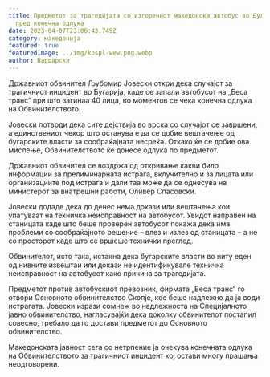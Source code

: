 ```yaml
---
title: Предметот за трагедијата со изгорениот македонски автобус во Бугарија
  пред конечна одлука
date: 2023-04-07T23:06:43.749Z
category: македонија
featured: true
featuredImage: ../img/kospl-wew.png.webp
author: Вардарски
---
```


Државниот обвинител Љубомир Јовески откри дека случајот за трагичниот инцидент во Бугарија, каде се запали автобусот на „Беса транс“ при што загинаа 40 лица, во моментов се чека конечна одлука на Обвинителството.

Јовески потврди дека сите дејствија во врска со случајот се завршени, а единствениот чекор што останува е да се добие вештачење од бугарските власти за сообраќајната несреќа. Откако ќе се добие ова мислење, Обвинителството ќе донесе одлука по предметот.

Државниот обвинител се воздржа од откривање какви било информации за прелиминарната истрага, вклучително и за лицата или организациите под истрага и дали таа може да се однесува на министерот за внатрешни работи, Оливер Спасовски.

Јовески додаде дека до денес нема докази или вештачења кои упатуваат на техничка неисправност на автобусот. Увидот направен на станицата каде што беше проверен автобусот покажа дека има проблеми со сообраќајното решение – влез и излез од станицата – а не со просторот каде што се вршеше технички преглед.

Обвинителот, исто така, истакна дека бугарските власти во ниту еден од нивните извештаи или докази не идентификувале техничка неисправност на автобусот како причина за трагедијата.

Предметот против автобускиот превозник, фирмата „Беса транс“ го отвори Основното обвинителство Скопје, кое беше надлежно да ја води истрагата. Јовески изрази сомнеж во надлежноста на Специјалното јавно обвинителство, нагласувајќи дека доколку обвинителот постапил совесно, требало да го достави предметот до Основното обвинителство.

Македонската јавност сега со нетрпение ја очекува конечната одлука на Обвинителството за трагичниот инцидент кој остави многу прашања неодговорени.
